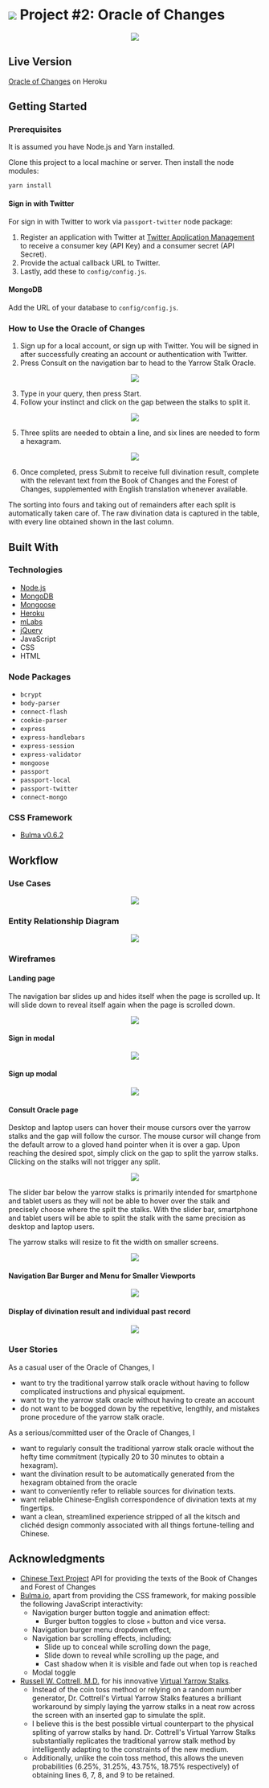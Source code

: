 # ![](./documentation/ga_logo.svg) Project #2: Oracle of Changes

<p align="center"><img src="./public/images/navbar_brand.svg"/></p>

## Live Version

[Oracle of Changes](https://oracleofchanges.herokuapp.com) on Heroku
<!-- This is the starter code for WDI projects. Please update this README file with information specific to your project. Replace this paragraph for instance, with a short description of your project. Then update the sections below. Refer to your project specificaion for instructions on how to submit your projects. -->

## Getting Started
<!-- Provide instructions here about how to get your project running on our local machine. Do we just need to clone and open a certain file or do we need to install anything first. -->

### Prerequisites
<!-- What is needed to install and run the project, how do we install them -->
It is assumed you have Node.js and Yarn installed.

Clone this project to a local machine or server. Then install the node modules:

```
yarn install
```

#### Sign in with Twitter

For sign in with Twitter to work via `passport-twitter` node package:
1. Register an application with Twitter at [Twitter Application Management](https://apps.twitter.com) to receive a consumer key (API Key) and a consumer secret (API Secret).
2. Provide the actual callback URL to Twitter.
3. Lastly, add these to `config/config.js`.

#### MongoDB

Add the URL of your database to `config/config.js`.

### How to Use the Oracle of Changes

1. Sign up for a local account, or sign up with Twitter. You will be signed in after successfully creating an account or authentication with Twitter.
2. Press Consult on the navigation bar to head to the Yarrow Stalk Oracle.

<p align="center"><img src="./documentation/how_to_1.gif"/></p>

3. Type in your query, then press Start.
4. Follow your instinct and click on the gap between the stalks to split it.

<p align="center"><img src="./documentation/how_to_2.gif"/></p>

5. Three splits are needed to obtain a line, and six lines are needed to form a hexagram.

<p align="center"><img src="./documentation/how_to_3.gif"/></p>

6. Once completed, press Submit to receive full divination result, complete with the relevant text from the Book of Changes and the Forest of Changes, supplemented with English translation whenever available.

The sorting into fours and taking out of remainders after each split is automatically taken care of. The raw divination data is captured in the table, with every line obtained shown in the last column.

## Built With

<!-- What did you use to build it, list the technologies, plugins, gems, packages etc. -->

### Technologies
- [Node.js](https://nodejs.org/)
- [MongoDB](https://www.mongodb.com)
- [Mongoose](http://mongoosejs.com/index.html)
- [Heroku](https://www.heroku.com)
- [mLabs](https://mlab.com)
- [jQuery](http://jquery.com/)
- JavaScript
- CSS
- HTML

### Node Packages
- `bcrypt`
- `body-parser`
- `connect-flash`
- `cookie-parser`
- `express`
- `express-handlebars`
- `express-session`
- `express-validator`
- `mongoose`
- `passport`
- `passport-local`
- `passport-twitter`
- `connect-mongo`
<!-- - `async` -->

### CSS Framework
- [Bulma v0.6.2](https://bulma.io)
<!-- - [noUiSlider](https://refreshless.com/nouislider/) -->

## Workflow
<!-- Did you write user stories, draw wireframes, use task tracking, produce ERDs? Did you use source control, with regular commits? Include links to them here. -->

### Use Cases

<p align="center"><img src="./documentation/use-cases.svg"/></p>

### Entity Relationship Diagram

<p align="center"><img src="./documentation/entity-relationship-diagram.svg"/></p>

### Wireframes

#### Landing page

The navigation bar slides up and hides itself when the page is scrolled up. It will slide down to reveal itself again when the page is scrolled down.

<!-- ![Landing page](./documentation/wireframe_01_home.png) -->
<p align="center"><img src="./documentation/wireframe_01_home.png"/></p>

#### Sign in modal

<!-- ![Sign in modal](./documentation/wireframe_02_signin.png) -->
<p align="center"><img src="./documentation/wireframe_02_signin.png"/></p>

#### Sign up modal

<!-- ![Sign up modal](./documentation/wireframe_03_signup.png) -->
<p align="center"><img src="./documentation/wireframe_03_signup.png"/></p>

#### Consult Oracle page

Desktop and laptop users can hover their mouse cursors over the yarrow stalks and the gap will follow the cursor. The mouse cursor will change from the default arrow to a gloved hand pointer when it is over a gap. Upon reaching the desired spot, simply click on the gap to split the yarrow stalks. Clicking on the stalks will not trigger any split.

<!-- ![Consult page for bigger viewports](./documentation/wireframe_04_consult.png) -->
<p align="center"><img src="./documentation/wireframe_04_consult.png"/></p>

The slider bar below the yarrow stalks is primarily intended for smartphone and tablet users as they will not be able to hover over the stalk and precisely choose where the spilt the stalks. With the slider bar, smartphone and tablet users will be able to split the stalk with the same precision as desktop and laptop users.

The yarrow stalks will resize to fit the width on smaller screens.

<!-- ![Consult page for smaller viewports](./documentation/wireframe_05_consult_responsive.png) -->
<p align="center"><img src="./documentation/wireframe_05_consult_responsive.png"/></p>

#### Navigation Bar Burger and Menu for Smaller Viewports

<!-- ![Navigaton bar turns into navigation burger and menu for smaller viewports](./documentation/wireframe_06_menu_responsive.png) -->
<p align="center"><img src="./documentation/wireframe_06_menu_responsive.png"/></p>

#### Display of divination result and individual past record

<!-- ![Display of divination result and individual past record](./documentation/wireframe_07_records.png) -->
<p align="center"><img src="./documentation/wireframe_07_records.png"/></p>


### User Stories

As a casual user of the Oracle of Changes, I
- want to try the traditional yarrow stalk oracle without having to follow complicated instructions and physical equipment.
- want to try the yarrow stalk oracle without having to create an account
- do not want to be bogged down by the repetitive, lengthly, and mistakes prone procedure of the yarrow stalk oracle.

As a serious/committed user of the Oracle of Changes, I
- want to regularly consult the traditional yarrow stalk oracle without the hefty time commitment (typically 20 to 30 minutes to obtain a hexagram).
- want the divination result to be automatically generated from the hexagram obtained from the oracle
- want to conveniently refer to reliable sources for divination texts.
- want reliable Chinese-English correspondence of divination texts at my fingertips.
- want a clean, streamlined experience stripped of all the kitsch and clichéd design commonly associated with all things fortune-telling and Chinese.

## Acknowledgments

- [Chinese Text Project](http://ctext.org/) API for providing the texts of the Book of Changes and Forest of Changes
- [Bulma.io](https://bulma.io), apart from providing the CSS framework, for making possible the following JavaScript interactivity:
	- Navigation burger button toggle and animation effect:
		- Burger button toggles to close `✕` button and vice versa.
	- Navigation burger menu dropdown effect,
	- Navigation bar scrolling effects, including:
		- Slide up to conceal while scrolling down the page,
		- Slide down to reveal while scrolling up the page, and
		- Cast shadow when it is visible and fade out when top is reached
	- Modal toggle
- [Russell W. Cottrell, M.D.](http://www.russellcottrell.com/md/me.shtm) for his innovative [Virtual Yarrow Stalks](http://www.russellcottrell.com/VirtualYarrowStalks/).
	- Instead of the coin toss method or relying on a random number generator, Dr. Cottrell's Virtual Yarrow Stalks features a brilliant workaround by simply laying the yarrow stalks in a neat row across the screen with an inserted gap to simulate the split.
	- I believe this is the best possible virtual counterpart to the physical spliting of yarrow stalks by hand. Dr. Cottrell's Virtual Yarrow Stalks substantially replicates the traditional yarrow stalk method by intelligently adapting to the constraints of the new medium.
	- Additionally, unlike the coin toss method, this allows the uneven probabilities (6.25%, 31.25%, 43.75%, 18.75% respectively) of obtaining lines 6, 7, 8, and 9 to be retained.
